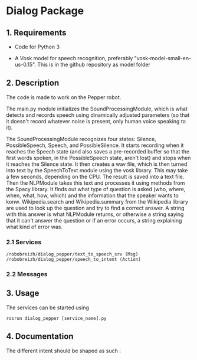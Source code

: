 # Dialog Package

## 1. Requirements

- Code for Python 3

- A Vosk model for speech recognition, preferably "vosk-model-small-en-us-0.15". This is in the github repository as model folder


## 2. Description

The code is made to work on the Pepper robot.

The main.py module initializes the SoundProcessingModule, which is what detects and records speech using dinamically adjusted parameters (so that it doesn't record whatever noise is present, only human voice speaking to it).

The SoundProcessingModule recognizes four states: Silence, PossibleSpeech, Speech, and PossibleSilence. It starts recording when it reaches the Speech state (and also saves a pre-recorded buffer so that the first words spoken, in the PossibleSpeech state, aren't lost) and stops when it reaches the Silence state. It then creates a wav file, which is then turned into text by the SpeechToText module using the vosk library. This may take a few seconds, depending on the CPU. The result is saved into a text file. Then the NLPModule takes this text and processes it using methods from the Spacy library. It finds out what type of question is asked (who, where, when, what, how, which) and the information that the speaker wants to konw. Wikipedia.search and Wikipedia.summary from the Wikipedia library are used to look up the question and try to find a correct answer. A string with this answer is what NLPModule returns, or otherwise a string saying that it can't answer the question or if an error occurs, a string explaining what kind of error was.

### 2.1 Services
```
/robobreizh/dialog_pepper/text_to_speech_srv (Msg)
/robobreizh/dialog_pepper/speech_to_intent (Action)
```

### 2.2 Messages

## 3. Usage
The services can be started using 

    rosrun dialog_pepper [service_name].py 

## 4. Documentation
The different intent should be shaped as such :
